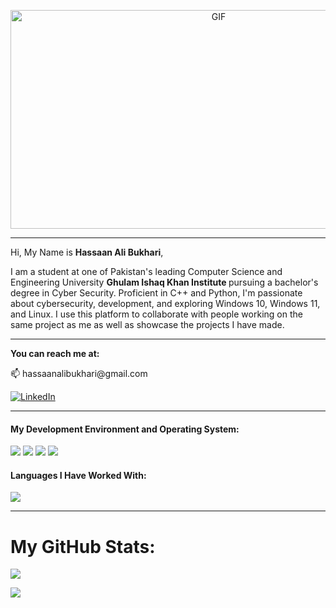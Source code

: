 <p align=center>
<img height="350" width ="650" alt="GIF" src="https://media.giphy.com/media/Dh5q0sShxgp13DwrvG/giphy.gif" />
</p>


<hr>

Hi, My Name is <strong>Hassaan Ali Bukhari</strong>,

I am a student at one of Pakistan's leading Computer Science and Engineering University <strong> Ghulam Ishaq Khan Institute </strong> pursuing a bachelor's degree in Cyber Security. Proficient in C++ and Python, I'm passionate about cybersecurity, development, and exploring Windows 10, Windows 11, and Linux. I use this platform to collaborate with people working on the same project as me as well as showcase the projects I have made.

<hr>

<strong> You can reach me at: </strong> 
<p> 📫 hassaanalibukhari@gmail.com </p>

 [![LinkedIn](https://img.shields.io/badge/LinkedIn-%230077B5.svg?logo=linkedin&logoColor=white)](https://linkedin.com/in/hassaan-ali-bukhari) 
<hr>

<h4> My Development Environment and Operating System: </h4>
<em>
<img src="https://img.shields.io/badge/VSCode-0078D4?style=for-the-badge&logo=visual%20studio%20code&logoColor=white" />
<img src="https://img.shields.io/badge/PyCharm-000000.svg?&style=for-the-badge&logo=PyCharm&logoColor=white" />
<img src="https://img.shields.io/badge/Ubuntu-E95420?style=for-the-badge&logo=ubuntu&logoColor=white" />
<img src="https://img.shields.io/badge/Windows-0078D6?style=for-the-badge&logo=windows&logoColor=white" /> </em>


<h4> Languages I Have Worked With: </h4>


![](https://github-readme-stats.vercel.app/api/top-langs/?username=B3TA-BLOCKER&theme=jolly&hide_border=false&include_all_commits=false&count_private=false&layout=compact)



<hr>

# My GitHub Stats:
![](https://github-readme-stats.vercel.app/api?username=B3TA-BLOCKER&theme=jolly&hide_border=true&include_all_commits=true&count_private=false)


![](https://github-readme-streak-stats.herokuapp.com/?user=B3TA-BLOCKER&theme=jolly&hide_border=true)<br/>

</hr>
